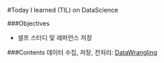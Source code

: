 #Today I learned (TIL) on DataScience 

###Objectives
- 셀프 스터디 및 레퍼런스 저장

###Contents
데이터 수집, 저장, 전처리: [DataWrangling](TIL-datascience/DataWrangling.ipynb)

